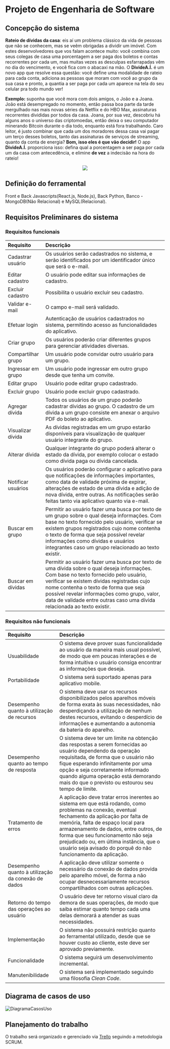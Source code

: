 # Projeto de Engenharia de Software
## Concepção do sistema
**Rateio de dívidas da casa**: eis aí um problema clássico da vida de pessoas que não se conhecem, mas se veêm obrigadas a dividir um imóvel. Com estes desenvolvedores que vos falam acontece muito: você combina com seus colegas de casa uma porcentagem a ser paga dos boletos e contas recorrentes por cada um, mas muitas vezes as desculpas esfarrapadas vêm no dia do vencimento, e você fica com o abacaxi na mão. O **DivideA.Í.** é um novo app que resolve essa questão: você define uma modalidade de rateio para cada conta, adiciona as pessoas que moram com você ao grupo da sua casa e pronto, a quantia a ser paga por cada um aparece na tela do seu celular pra todo mundo ver!

**Exemplo:** suponha que você mora com dois amigos, o João e a Joana. João está desempregado no momento, então passa boa parte da tarde mergulhado nas mais novas séries da Netflix e do HBO Max, assinaturas recorrentes divididas por todos da casa. Joana, por sua vez, descobriu há alguns anos o universo das criptomoedas, então deixa o seu computador minerando Bitcoin durante o dia todo, enquanto está fora trabalhando. Caro leitor, é justo combinar que cada um dos moradores dessa casa vai pagar um terço desses boletos, tanto das assinaturas de serviços de streaming, quanto da conta de energia? **Bom, isso eles é que vão decidir!** O app **DivideA.Í.** proporciona isso: defina qual a porcentagem a ser paga por cada um da casa com antecedência, e elimine **de vez** a indecisão na hora do rateio!

<p align="center">
    <img src="https://i.imgur.com/qTeYTpO.png" />
</p>

## Definição do ferramental
Front e Back Javascripts(React.js, Node.js), Back Python, Banco - MongoDB(Não Relacional) e MySQL(Relacional).
## Requisitos Preliminares do sistema
### Requisitos funcionais
Requisito | Descrição
:--------- | :--------- 
Cadastrar usuário | Os usuários serão cadastrados no sistema, e serão identificados por um identificador único que será o e-mail.
Editar cadastro | O usuário pode editar sua informações de cadastro.
Excluir cadastro | Possibilita o usuário excluir seu cadastro.
Validar e-mail | O campo e-mail será validado. 
Efetuar login | Autenticação de usuários cadastrados no sistema, permitindo acesso as funcionalidades do aplicativo.
Criar grupo | Os usuários poderão criar diferentes grupos para gerenciar atividades diversas.
Compartilhar grupo | Um usuário pode convidar outro usuário para um grupo.
Ingressar em grupo | Um usuário pode ingressar em outro grupo desde que tenha um convite.
Editar grupo | Usuário pode editar grupo cadastrado.
Excluir grupo | Usuário pode excluir grupo cadastrado.
Agregar dívida | Todos os usuários de um grupo poderão cadastrar dívidas ao grupo. O cadastro de um dívida a um grupo consiste em anexar o arquivo PDF do boleto ao aplicativo.
Visualizar dívida | As dívidas registradas em um grupo estarão disponíveis para visualização de qualquer usuário integrante do grupo.
Alterar dívida | Qualquer integrante do grupo poderá alterar o estado da dívida, por exemplo colocar o estado como dívida paga ou dívida cancelada.
Notificar usuários | Os usuários poderão configurar o aplicativo para que notificações de informações importantes, como data de validade próxima de expirar, alterações de estado de uma dívida e adição de nova dívida, entre outras. As notificações serão feitas tanto via aplicativo quanto via e-mail.
Buscar em grupo | Permitir ao usuário fazer uma busca por texto de um grupo sobre o qual deseja informações. Com base no texto fornecido pelo usuário, verificar se existem grupos registrados cujo nome contenha o texto de forma que seja possível revelar informações como dívidas e usuários integrantes caso um grupo relacionado ao texto existir.
Buscar em dívidas | Permitir ao usuário fazer uma busca por texto de uma dívida sobre o qual deseja informações. Com base no texto fornecido pelo usuário, verificar se existem dívidas registradas cujo nome contenha o texto de forma que seja possível revelar informações como grupo, valor, data de validade entre outras caso uma dívida relacionada ao texto existir.

### Requisitos não funcionais
Requisito | Descrição
:--------- | :--------- 
Usuabilidade | O sistema deve prover suas funcionalidade ao usuário da maneira mais usual possível, de modo que em poucas interações e de forma intuitiva o usuário consiga encontrar as informações que deseja.
Portabilidade | O sistema será suportado apenas para aplicativo mobile.
Desempenho quanto à utilização de recursos | O sistema deve usar os recursos disponibilizados pelos aparelhos móveis de forma exata às suas necessidades, não desperdiçando a utilização de nenhum destes recursos, evitando o desperdício de informações e aumentando a autonomia da bateria do aparelho.
Desempenho quanto ao tempo de resposta | O sistema deve ter um limite na obtenção das respostas a serem fornecidas ao usuário dependendo da operação requisitada, de forma que o usuário não fique esperando infinitamente por uma opção e seja corretamente informado quando alguma operação está demorando mais do que o previsto ou estourou seu tempo de limite.
Tratamento de erros | A aplicação deve tratar erros inerentes ao sistema em que está rodando, como problemas na conexão, eventual fechamento da aplicação por falta de memória, falta de espaço local para armazenamento de dados, entre outros, de forma que seu funcionamento não seja prejudicado ou, em última instância, que o usuário seja avisado do porquê do não funcionamento da aplicação.
Desempenho quanto à utilização da conexão de dados | A aplicação deve utilizar somente o necessário da conexão de dados provida pelo aparelho móvel, de forma a não ocupar desnecessariamente recursos compartilhados com outras aplicações.
Retorno do tempo das operações ao usuário | O usuário deve ter retorno visual claro da demora de suas operações, de modo que saiba estimar quanto tempo cada uma delas demorará a atender as suas necessidades.
Implementação | O sistema não possuirá restrição quanto ao ferramental utilizado, desde que se houver custo ao cliente, este deve ser aprovado previamente.
Funcionalidade | O sistema seguirá um desenvolvimento incremental.
Manutenibilidade | O sistema será implementado seguindo uma filosofia _Clean Code_.
## Diagrama de casos de uso

![DiagramaCasosUso](https://user-images.githubusercontent.com/63003622/146835139-24b0db53-3d69-445e-8f80-7f1ea6aed265.jpg)

## Planejamento do trabalho
O trabalho será organizado e gerenciado via [Trello](https://trello.com/invite/b/ssYTa750/2ad819f23522e75f6278c0887b2574bf/engsof) seguindo a metodologia SCRUM.
